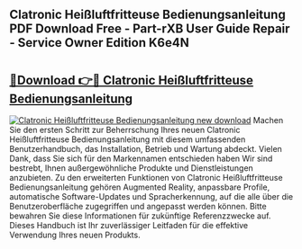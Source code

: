 ## Clatronic Heißluftfritteuse Bedienungsanleitung PDF Download Free - Part-rXB User Guide Repair - Service Owner Edition K6e4N

# <h2><a href="http://df2b83e.blite.top/?on=Clatronic+Hei%c3%9fluftfritteuse+Bedienungsanleitung">🔗Download 👉🔴 Clatronic Heißluftfritteuse Bedienungsanleitung</a></h2>

[![Clatronic Heißluftfritteuse Bedienungsanleitung new download](https://i.imgur.com/lujVjoI.png)](http://df2b83e.blite.top/?on=Clatronic+Hei%c3%9fluftfritteuse+Bedienungsanleitung)
Machen Sie den ersten Schritt zur Beherrschung Ihres neuen Clatronic Heißluftfritteuse Bedienungsanleitung mit diesem umfassenden Benutzerhandbuch, das Installation, Betrieb und Wartung abdeckt. Vielen Dank, dass Sie sich für den Markennamen entschieden haben Wir sind bestrebt, Ihnen außergewöhnliche Produkte und Dienstleistungen anzubieten. Zu den erweiterten Funktionen von Clatronic Heißluftfritteuse Bedienungsanleitung gehören Augmented Reality, anpassbare Profile, automatische Software-Updates und Spracherkennung, auf die alle über die Benutzeroberfläche zugegriffen und angepasst werden können. Bitte bewahren Sie diese Informationen für zukünftige Referenzzwecke auf. Dieses Handbuch ist Ihr zuverlässiger Leitfaden für die effektive Verwendung Ihres neuen Produkts.
